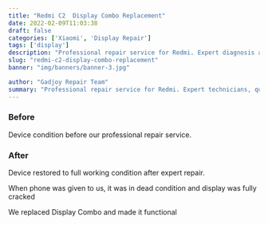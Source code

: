 ```yaml
---
title: "Redmi C2  Display Combo Replacement"
date: 2022-02-09T11:03:38
draft: false
categories: ['Xiaomi', 'Display Repair']
tags: ['display']
description: "Professional repair service for Redmi. Expert diagnosis and quality repairs in Bangalore."
slug: "redmi-c2-display-combo-replacement"
banner: "img/banners/banner-3.jpg"

author: "Gadjoy Repair Team"
summary: "Professional repair service for Redmi. Expert technicians, quality parts, warranty included."
---
```


### Before

Device condition before our professional repair service.

### After

Device restored to full working condition after expert repair.

When phone was given to us, it was in dead condition and display was fully cracked

We replaced Display Combo and made it functional